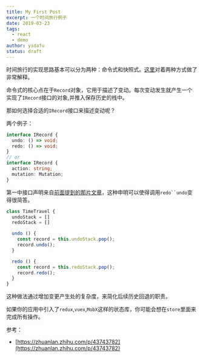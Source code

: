 ```yaml
---
title: My First Post
excerpt: 一个时间旅行例子
date: 2019-03-23
tags:
  - react
  - demo
author: yidafu
status: draft
---
```


时间旅行的实现思路基本可以分为两种：命令式和快照式。[这里](https://zhuanlan.zhihu.com/p/43743782)对着两种方式做了非常解释。

命令式的核心点在于`Record`对象，它用于描述了变动。每次变动发生就产生一个实现了`IRecord`接口的对象,并推入保存历史的栈中。

那如何选择合适的`IRecord`接口来描述变动呢？

两个例子：

```ts
interface IRecord {
  undo: () => void;
  redo: () => void;
}
// or
interface IRecord {
  action: string;
  mutation: Mutation;
}
```

第一中接口声明来自[前面提到的那片文章](https://zhuanlan.zhihu.com/p/43743782)，这种申明可以使得调用`redo``undo`变得很简答。

```ts
class TimeTravel {
  undoStack = []
  redoStack = []

  undo () {
    const record = this.undoStack.pop();
    record.undo();
  }

  redo () {
    const record = this.redoStack.pop();
    record.redo();
  }
}
```

这种做法通过增加变更产生处的复杂度，来简化后续历史回退的职责。

如果你的应用中引入了`redux`,`vuex`,`MobX`这样的状态库，你可能会想在`store`里面来完成所有操作。

参考：

+ [https://zhuanlan.zhihu.com/p/43743782](https://zhuanlan.zhihu.com/p/43743782)